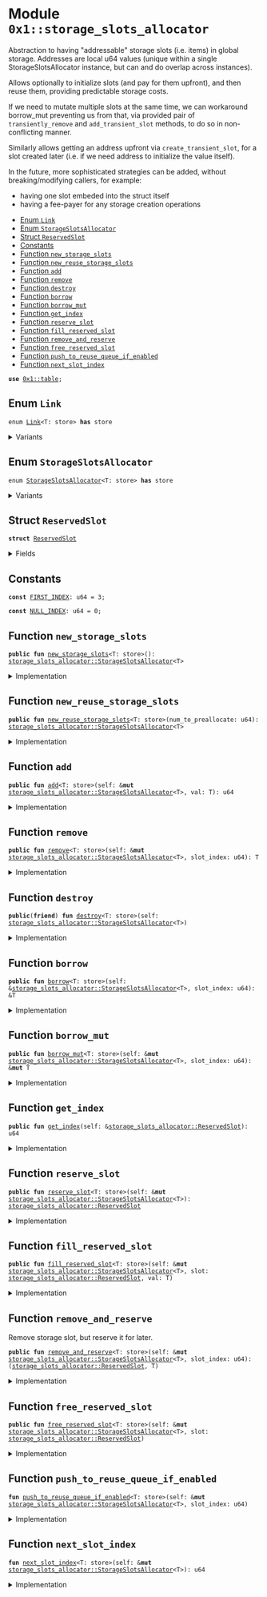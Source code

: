 
<a id="0x1_storage_slots_allocator"></a>

# Module `0x1::storage_slots_allocator`

Abstraction to having "addressable" storage slots (i.e. items) in global storage.
Addresses are local u64 values (unique within a single StorageSlotsAllocator instance,
but can and do overlap across instances).

Allows optionally to initialize slots (and pay for them upfront), and then reuse them,
providing predictable storage costs.

If we need to mutate multiple slots at the same time, we can workaround borrow_mut preventing us from that,
via provided pair of <code>transiently_remove</code> and <code>add_transient_slot</code> methods, to do so in non-conflicting manner.

Similarly allows getting an address upfront via <code>create_transient_slot</code>, for a slot created
later (i.e. if we need address to initialize the value itself).

In the future, more sophisticated strategies can be added, without breaking/modifying callers,
for example:
* having one slot embeded into the struct itself
* having a fee-payer for any storage creation operations


-  [Enum `Link`](#0x1_storage_slots_allocator_Link)
-  [Enum `StorageSlotsAllocator`](#0x1_storage_slots_allocator_StorageSlotsAllocator)
-  [Struct `ReservedSlot`](#0x1_storage_slots_allocator_ReservedSlot)
-  [Constants](#@Constants_0)
-  [Function `new_storage_slots`](#0x1_storage_slots_allocator_new_storage_slots)
-  [Function `new_reuse_storage_slots`](#0x1_storage_slots_allocator_new_reuse_storage_slots)
-  [Function `add`](#0x1_storage_slots_allocator_add)
-  [Function `remove`](#0x1_storage_slots_allocator_remove)
-  [Function `destroy`](#0x1_storage_slots_allocator_destroy)
-  [Function `borrow`](#0x1_storage_slots_allocator_borrow)
-  [Function `borrow_mut`](#0x1_storage_slots_allocator_borrow_mut)
-  [Function `get_index`](#0x1_storage_slots_allocator_get_index)
-  [Function `reserve_slot`](#0x1_storage_slots_allocator_reserve_slot)
-  [Function `fill_reserved_slot`](#0x1_storage_slots_allocator_fill_reserved_slot)
-  [Function `remove_and_reserve`](#0x1_storage_slots_allocator_remove_and_reserve)
-  [Function `free_reserved_slot`](#0x1_storage_slots_allocator_free_reserved_slot)
-  [Function `push_to_reuse_queue_if_enabled`](#0x1_storage_slots_allocator_push_to_reuse_queue_if_enabled)
-  [Function `next_slot_index`](#0x1_storage_slots_allocator_next_slot_index)


<pre><code><b>use</b> <a href="table.md#0x1_table">0x1::table</a>;
</code></pre>



<a id="0x1_storage_slots_allocator_Link"></a>

## Enum `Link`



<pre><code>enum <a href="storage_slots_allocator.md#0x1_storage_slots_allocator_Link">Link</a>&lt;T: store&gt; <b>has</b> store
</code></pre>



<details>
<summary>Variants</summary>


<details>
<summary>Occupied</summary>


<details>
<summary>Fields</summary>


<dl>
<dt>
<code>value: T</code>
</dt>
<dd>

</dd>
</dl>


</details>

</details>

<details>
<summary>Vacant</summary>


<details>
<summary>Fields</summary>


<dl>
<dt>
<code>next: u64</code>
</dt>
<dd>

</dd>
</dl>


</details>

</details>

</details>

<a id="0x1_storage_slots_allocator_StorageSlotsAllocator"></a>

## Enum `StorageSlotsAllocator`



<pre><code>enum <a href="storage_slots_allocator.md#0x1_storage_slots_allocator_StorageSlotsAllocator">StorageSlotsAllocator</a>&lt;T: store&gt; <b>has</b> store
</code></pre>



<details>
<summary>Variants</summary>


<details>
<summary>Simple</summary>


<details>
<summary>Fields</summary>


<dl>
<dt>
<code>slots: <a href="table.md#0x1_table_Table">table::Table</a>&lt;u64, <a href="storage_slots_allocator.md#0x1_storage_slots_allocator_Link">storage_slots_allocator::Link</a>&lt;T&gt;&gt;</code>
</dt>
<dd>

</dd>
<dt>
<code>new_slot_index: u64</code>
</dt>
<dd>

</dd>
</dl>


</details>

</details>

<details>
<summary>Reuse</summary>


<details>
<summary>Fields</summary>


<dl>
<dt>
<code>slots: <a href="table.md#0x1_table_Table">table::Table</a>&lt;u64, <a href="storage_slots_allocator.md#0x1_storage_slots_allocator_Link">storage_slots_allocator::Link</a>&lt;T&gt;&gt;</code>
</dt>
<dd>

</dd>
<dt>
<code>new_slot_index: u64</code>
</dt>
<dd>

</dd>
<dt>
<code>reuse_head_index: u64</code>
</dt>
<dd>

</dd>
</dl>


</details>

</details>

</details>

<a id="0x1_storage_slots_allocator_ReservedSlot"></a>

## Struct `ReservedSlot`



<pre><code><b>struct</b> <a href="storage_slots_allocator.md#0x1_storage_slots_allocator_ReservedSlot">ReservedSlot</a>
</code></pre>



<details>
<summary>Fields</summary>


<dl>
<dt>
<code>slot_index: u64</code>
</dt>
<dd>

</dd>
</dl>


</details>

<a id="@Constants_0"></a>

## Constants


<a id="0x1_storage_slots_allocator_FIRST_INDEX"></a>



<pre><code><b>const</b> <a href="storage_slots_allocator.md#0x1_storage_slots_allocator_FIRST_INDEX">FIRST_INDEX</a>: u64 = 3;
</code></pre>



<a id="0x1_storage_slots_allocator_NULL_INDEX"></a>



<pre><code><b>const</b> <a href="storage_slots_allocator.md#0x1_storage_slots_allocator_NULL_INDEX">NULL_INDEX</a>: u64 = 0;
</code></pre>



<a id="0x1_storage_slots_allocator_new_storage_slots"></a>

## Function `new_storage_slots`



<pre><code><b>public</b> <b>fun</b> <a href="storage_slots_allocator.md#0x1_storage_slots_allocator_new_storage_slots">new_storage_slots</a>&lt;T: store&gt;(): <a href="storage_slots_allocator.md#0x1_storage_slots_allocator_StorageSlotsAllocator">storage_slots_allocator::StorageSlotsAllocator</a>&lt;T&gt;
</code></pre>



<details>
<summary>Implementation</summary>


<pre><code><b>public</b> <b>fun</b> <a href="storage_slots_allocator.md#0x1_storage_slots_allocator_new_storage_slots">new_storage_slots</a>&lt;T: store&gt;(): <a href="storage_slots_allocator.md#0x1_storage_slots_allocator_StorageSlotsAllocator">StorageSlotsAllocator</a>&lt;T&gt; {
    StorageSlotsAllocator::Simple {
        slots: <a href="table.md#0x1_table_new">table::new</a>(),
        new_slot_index: <a href="storage_slots_allocator.md#0x1_storage_slots_allocator_FIRST_INDEX">FIRST_INDEX</a>,
    }
}
</code></pre>



</details>

<a id="0x1_storage_slots_allocator_new_reuse_storage_slots"></a>

## Function `new_reuse_storage_slots`



<pre><code><b>public</b> <b>fun</b> <a href="storage_slots_allocator.md#0x1_storage_slots_allocator_new_reuse_storage_slots">new_reuse_storage_slots</a>&lt;T: store&gt;(num_to_preallocate: u64): <a href="storage_slots_allocator.md#0x1_storage_slots_allocator_StorageSlotsAllocator">storage_slots_allocator::StorageSlotsAllocator</a>&lt;T&gt;
</code></pre>



<details>
<summary>Implementation</summary>


<pre><code><b>public</b> <b>fun</b> <a href="storage_slots_allocator.md#0x1_storage_slots_allocator_new_reuse_storage_slots">new_reuse_storage_slots</a>&lt;T: store&gt;(num_to_preallocate: u64): <a href="storage_slots_allocator.md#0x1_storage_slots_allocator_StorageSlotsAllocator">StorageSlotsAllocator</a>&lt;T&gt; {
    <b>let</b> self = StorageSlotsAllocator::Reuse {
        slots: <a href="table.md#0x1_table_new">table::new</a>(),
        new_slot_index: <a href="storage_slots_allocator.md#0x1_storage_slots_allocator_FIRST_INDEX">FIRST_INDEX</a>,
        reuse_head_index: <a href="storage_slots_allocator.md#0x1_storage_slots_allocator_NULL_INDEX">NULL_INDEX</a>,
    };

    for (i in 0..num_to_preallocate) {
        <b>let</b> slot_index = self.<a href="storage_slots_allocator.md#0x1_storage_slots_allocator_next_slot_index">next_slot_index</a>();
        self.<a href="storage_slots_allocator.md#0x1_storage_slots_allocator_push_to_reuse_queue_if_enabled">push_to_reuse_queue_if_enabled</a>(slot_index);
    };

    self
}
</code></pre>



</details>

<a id="0x1_storage_slots_allocator_add"></a>

## Function `add`



<pre><code><b>public</b> <b>fun</b> <a href="storage_slots_allocator.md#0x1_storage_slots_allocator_add">add</a>&lt;T: store&gt;(self: &<b>mut</b> <a href="storage_slots_allocator.md#0x1_storage_slots_allocator_StorageSlotsAllocator">storage_slots_allocator::StorageSlotsAllocator</a>&lt;T&gt;, val: T): u64
</code></pre>



<details>
<summary>Implementation</summary>


<pre><code><b>public</b> <b>fun</b> <a href="storage_slots_allocator.md#0x1_storage_slots_allocator_add">add</a>&lt;T: store&gt;(self: &<b>mut</b> <a href="storage_slots_allocator.md#0x1_storage_slots_allocator_StorageSlotsAllocator">StorageSlotsAllocator</a>&lt;T&gt;, val: T): u64 {
    <b>if</b> (self is StorageSlotsAllocator::Reuse&lt;T&gt;) {
        <b>let</b> slot_index = self.reuse_head_index;
        <b>if</b> (slot_index != <a href="storage_slots_allocator.md#0x1_storage_slots_allocator_NULL_INDEX">NULL_INDEX</a>) {
            <b>let</b> Link::Vacant { next } = self.slots.<a href="storage_slots_allocator.md#0x1_storage_slots_allocator_remove">remove</a>(slot_index);
            self.reuse_head_index = next;
            self.slots.<a href="storage_slots_allocator.md#0x1_storage_slots_allocator_add">add</a>(slot_index, Link::Occupied { value: val });
            <b>return</b> slot_index
        };
    };

    <b>let</b> slot_index = self.<a href="storage_slots_allocator.md#0x1_storage_slots_allocator_next_slot_index">next_slot_index</a>();
    self.slots.<a href="storage_slots_allocator.md#0x1_storage_slots_allocator_add">add</a>(slot_index, Link::Occupied { value: val });
    slot_index
}
</code></pre>



</details>

<a id="0x1_storage_slots_allocator_remove"></a>

## Function `remove`



<pre><code><b>public</b> <b>fun</b> <a href="storage_slots_allocator.md#0x1_storage_slots_allocator_remove">remove</a>&lt;T: store&gt;(self: &<b>mut</b> <a href="storage_slots_allocator.md#0x1_storage_slots_allocator_StorageSlotsAllocator">storage_slots_allocator::StorageSlotsAllocator</a>&lt;T&gt;, slot_index: u64): T
</code></pre>



<details>
<summary>Implementation</summary>


<pre><code><b>public</b> <b>fun</b> <a href="storage_slots_allocator.md#0x1_storage_slots_allocator_remove">remove</a>&lt;T: store&gt;(self: &<b>mut</b> <a href="storage_slots_allocator.md#0x1_storage_slots_allocator_StorageSlotsAllocator">StorageSlotsAllocator</a>&lt;T&gt;, slot_index: u64): T {
    <b>let</b> Link::Occupied { value } = self.slots.<a href="storage_slots_allocator.md#0x1_storage_slots_allocator_remove">remove</a>(slot_index);

    self.<a href="storage_slots_allocator.md#0x1_storage_slots_allocator_push_to_reuse_queue_if_enabled">push_to_reuse_queue_if_enabled</a>(slot_index);

    value
}
</code></pre>



</details>

<a id="0x1_storage_slots_allocator_destroy"></a>

## Function `destroy`



<pre><code><b>public</b>(<b>friend</b>) <b>fun</b> <a href="storage_slots_allocator.md#0x1_storage_slots_allocator_destroy">destroy</a>&lt;T: store&gt;(self: <a href="storage_slots_allocator.md#0x1_storage_slots_allocator_StorageSlotsAllocator">storage_slots_allocator::StorageSlotsAllocator</a>&lt;T&gt;)
</code></pre>



<details>
<summary>Implementation</summary>


<pre><code><b>public</b>(<b>friend</b>) <b>fun</b> <a href="storage_slots_allocator.md#0x1_storage_slots_allocator_destroy">destroy</a>&lt;T: store&gt;(self: <a href="storage_slots_allocator.md#0x1_storage_slots_allocator_StorageSlotsAllocator">StorageSlotsAllocator</a>&lt;T&gt;) {
    match (self) {
        Simple {
            slots,
            new_slot_index: _,
        } =&gt; slots.<a href="storage_slots_allocator.md#0x1_storage_slots_allocator_destroy">destroy</a>(),
        Reuse {
            slots,
            new_slot_index: _,
            reuse_head_index,
        } =&gt; {
            <b>while</b> (reuse_head_index != <a href="storage_slots_allocator.md#0x1_storage_slots_allocator_NULL_INDEX">NULL_INDEX</a>) {
                <b>let</b> Link::Vacant { next } = slots.<a href="storage_slots_allocator.md#0x1_storage_slots_allocator_remove">remove</a>(reuse_head_index);
                reuse_head_index = next;
            };
            slots.<a href="storage_slots_allocator.md#0x1_storage_slots_allocator_destroy">destroy</a>();
        },
    };
}
</code></pre>



</details>

<a id="0x1_storage_slots_allocator_borrow"></a>

## Function `borrow`



<pre><code><b>public</b> <b>fun</b> <a href="storage_slots_allocator.md#0x1_storage_slots_allocator_borrow">borrow</a>&lt;T: store&gt;(self: &<a href="storage_slots_allocator.md#0x1_storage_slots_allocator_StorageSlotsAllocator">storage_slots_allocator::StorageSlotsAllocator</a>&lt;T&gt;, slot_index: u64): &T
</code></pre>



<details>
<summary>Implementation</summary>


<pre><code><b>public</b> <b>fun</b> <a href="storage_slots_allocator.md#0x1_storage_slots_allocator_borrow">borrow</a>&lt;T: store&gt;(self: &<a href="storage_slots_allocator.md#0x1_storage_slots_allocator_StorageSlotsAllocator">StorageSlotsAllocator</a>&lt;T&gt;, slot_index: u64): &T {
    &self.slots.<a href="storage_slots_allocator.md#0x1_storage_slots_allocator_borrow">borrow</a>(slot_index).value
}
</code></pre>



</details>

<a id="0x1_storage_slots_allocator_borrow_mut"></a>

## Function `borrow_mut`



<pre><code><b>public</b> <b>fun</b> <a href="storage_slots_allocator.md#0x1_storage_slots_allocator_borrow_mut">borrow_mut</a>&lt;T: store&gt;(self: &<b>mut</b> <a href="storage_slots_allocator.md#0x1_storage_slots_allocator_StorageSlotsAllocator">storage_slots_allocator::StorageSlotsAllocator</a>&lt;T&gt;, slot_index: u64): &<b>mut</b> T
</code></pre>



<details>
<summary>Implementation</summary>


<pre><code><b>public</b> <b>fun</b> <a href="storage_slots_allocator.md#0x1_storage_slots_allocator_borrow_mut">borrow_mut</a>&lt;T: store&gt;(self: &<b>mut</b> <a href="storage_slots_allocator.md#0x1_storage_slots_allocator_StorageSlotsAllocator">StorageSlotsAllocator</a>&lt;T&gt;, slot_index: u64): &<b>mut</b> T {
    &<b>mut</b> self.slots.<a href="storage_slots_allocator.md#0x1_storage_slots_allocator_borrow_mut">borrow_mut</a>(slot_index).value
}
</code></pre>



</details>

<a id="0x1_storage_slots_allocator_get_index"></a>

## Function `get_index`



<pre><code><b>public</b> <b>fun</b> <a href="storage_slots_allocator.md#0x1_storage_slots_allocator_get_index">get_index</a>(self: &<a href="storage_slots_allocator.md#0x1_storage_slots_allocator_ReservedSlot">storage_slots_allocator::ReservedSlot</a>): u64
</code></pre>



<details>
<summary>Implementation</summary>


<pre><code><b>public</b> <b>fun</b> <a href="storage_slots_allocator.md#0x1_storage_slots_allocator_get_index">get_index</a>(self: &<a href="storage_slots_allocator.md#0x1_storage_slots_allocator_ReservedSlot">ReservedSlot</a>): u64 {
    self.slot_index
}
</code></pre>



</details>

<a id="0x1_storage_slots_allocator_reserve_slot"></a>

## Function `reserve_slot`



<pre><code><b>public</b> <b>fun</b> <a href="storage_slots_allocator.md#0x1_storage_slots_allocator_reserve_slot">reserve_slot</a>&lt;T: store&gt;(self: &<b>mut</b> <a href="storage_slots_allocator.md#0x1_storage_slots_allocator_StorageSlotsAllocator">storage_slots_allocator::StorageSlotsAllocator</a>&lt;T&gt;): <a href="storage_slots_allocator.md#0x1_storage_slots_allocator_ReservedSlot">storage_slots_allocator::ReservedSlot</a>
</code></pre>



<details>
<summary>Implementation</summary>


<pre><code><b>public</b> <b>fun</b> <a href="storage_slots_allocator.md#0x1_storage_slots_allocator_reserve_slot">reserve_slot</a>&lt;T: store&gt;(self: &<b>mut</b> <a href="storage_slots_allocator.md#0x1_storage_slots_allocator_StorageSlotsAllocator">StorageSlotsAllocator</a>&lt;T&gt;): <a href="storage_slots_allocator.md#0x1_storage_slots_allocator_ReservedSlot">ReservedSlot</a> {
    <b>if</b> (self is StorageSlotsAllocator::Reuse&lt;T&gt;) {
        <b>let</b> slot_index = self.reuse_head_index;
        <b>if</b> (slot_index != <a href="storage_slots_allocator.md#0x1_storage_slots_allocator_NULL_INDEX">NULL_INDEX</a>) {
            <b>let</b> Link::Vacant { next } = self.slots.<a href="storage_slots_allocator.md#0x1_storage_slots_allocator_remove">remove</a>(slot_index);
            self.reuse_head_index = next;
            <b>return</b> <a href="storage_slots_allocator.md#0x1_storage_slots_allocator_ReservedSlot">ReservedSlot</a> {
                slot_index,
            };
        };
    };

    <b>let</b> slot_index = self.<a href="storage_slots_allocator.md#0x1_storage_slots_allocator_next_slot_index">next_slot_index</a>();
    <a href="storage_slots_allocator.md#0x1_storage_slots_allocator_ReservedSlot">ReservedSlot</a> {
        slot_index,
    }
}
</code></pre>



</details>

<a id="0x1_storage_slots_allocator_fill_reserved_slot"></a>

## Function `fill_reserved_slot`



<pre><code><b>public</b> <b>fun</b> <a href="storage_slots_allocator.md#0x1_storage_slots_allocator_fill_reserved_slot">fill_reserved_slot</a>&lt;T: store&gt;(self: &<b>mut</b> <a href="storage_slots_allocator.md#0x1_storage_slots_allocator_StorageSlotsAllocator">storage_slots_allocator::StorageSlotsAllocator</a>&lt;T&gt;, slot: <a href="storage_slots_allocator.md#0x1_storage_slots_allocator_ReservedSlot">storage_slots_allocator::ReservedSlot</a>, val: T)
</code></pre>



<details>
<summary>Implementation</summary>


<pre><code><b>public</b> <b>fun</b> <a href="storage_slots_allocator.md#0x1_storage_slots_allocator_fill_reserved_slot">fill_reserved_slot</a>&lt;T: store&gt;(self: &<b>mut</b> <a href="storage_slots_allocator.md#0x1_storage_slots_allocator_StorageSlotsAllocator">StorageSlotsAllocator</a>&lt;T&gt;, slot: <a href="storage_slots_allocator.md#0x1_storage_slots_allocator_ReservedSlot">ReservedSlot</a>, val: T) {
    <b>let</b> <a href="storage_slots_allocator.md#0x1_storage_slots_allocator_ReservedSlot">ReservedSlot</a> { slot_index } = slot;
    self.slots.<a href="storage_slots_allocator.md#0x1_storage_slots_allocator_add">add</a>(slot_index, Link::Occupied { value: val });
}
</code></pre>



</details>

<a id="0x1_storage_slots_allocator_remove_and_reserve"></a>

## Function `remove_and_reserve`

Remove storage slot, but reserve it for later.


<pre><code><b>public</b> <b>fun</b> <a href="storage_slots_allocator.md#0x1_storage_slots_allocator_remove_and_reserve">remove_and_reserve</a>&lt;T: store&gt;(self: &<b>mut</b> <a href="storage_slots_allocator.md#0x1_storage_slots_allocator_StorageSlotsAllocator">storage_slots_allocator::StorageSlotsAllocator</a>&lt;T&gt;, slot_index: u64): (<a href="storage_slots_allocator.md#0x1_storage_slots_allocator_ReservedSlot">storage_slots_allocator::ReservedSlot</a>, T)
</code></pre>



<details>
<summary>Implementation</summary>


<pre><code><b>public</b> <b>fun</b> <a href="storage_slots_allocator.md#0x1_storage_slots_allocator_remove_and_reserve">remove_and_reserve</a>&lt;T: store&gt;(self: &<b>mut</b> <a href="storage_slots_allocator.md#0x1_storage_slots_allocator_StorageSlotsAllocator">StorageSlotsAllocator</a>&lt;T&gt;, slot_index: u64): (<a href="storage_slots_allocator.md#0x1_storage_slots_allocator_ReservedSlot">ReservedSlot</a>, T) {
    <b>let</b> Link::Occupied { value } = self.slots.<a href="storage_slots_allocator.md#0x1_storage_slots_allocator_remove">remove</a>(slot_index);
    (<a href="storage_slots_allocator.md#0x1_storage_slots_allocator_ReservedSlot">ReservedSlot</a> { slot_index }, value)
}
</code></pre>



</details>

<a id="0x1_storage_slots_allocator_free_reserved_slot"></a>

## Function `free_reserved_slot`



<pre><code><b>public</b> <b>fun</b> <a href="storage_slots_allocator.md#0x1_storage_slots_allocator_free_reserved_slot">free_reserved_slot</a>&lt;T: store&gt;(self: &<b>mut</b> <a href="storage_slots_allocator.md#0x1_storage_slots_allocator_StorageSlotsAllocator">storage_slots_allocator::StorageSlotsAllocator</a>&lt;T&gt;, slot: <a href="storage_slots_allocator.md#0x1_storage_slots_allocator_ReservedSlot">storage_slots_allocator::ReservedSlot</a>)
</code></pre>



<details>
<summary>Implementation</summary>


<pre><code><b>public</b> <b>fun</b> <a href="storage_slots_allocator.md#0x1_storage_slots_allocator_free_reserved_slot">free_reserved_slot</a>&lt;T: store&gt;(self: &<b>mut</b> <a href="storage_slots_allocator.md#0x1_storage_slots_allocator_StorageSlotsAllocator">StorageSlotsAllocator</a>&lt;T&gt;, slot: <a href="storage_slots_allocator.md#0x1_storage_slots_allocator_ReservedSlot">ReservedSlot</a>) {
    <b>let</b> <a href="storage_slots_allocator.md#0x1_storage_slots_allocator_ReservedSlot">ReservedSlot</a> { slot_index } = slot;
    self.<a href="storage_slots_allocator.md#0x1_storage_slots_allocator_push_to_reuse_queue_if_enabled">push_to_reuse_queue_if_enabled</a>(slot_index);
}
</code></pre>



</details>

<a id="0x1_storage_slots_allocator_push_to_reuse_queue_if_enabled"></a>

## Function `push_to_reuse_queue_if_enabled`



<pre><code><b>fun</b> <a href="storage_slots_allocator.md#0x1_storage_slots_allocator_push_to_reuse_queue_if_enabled">push_to_reuse_queue_if_enabled</a>&lt;T: store&gt;(self: &<b>mut</b> <a href="storage_slots_allocator.md#0x1_storage_slots_allocator_StorageSlotsAllocator">storage_slots_allocator::StorageSlotsAllocator</a>&lt;T&gt;, slot_index: u64)
</code></pre>



<details>
<summary>Implementation</summary>


<pre><code><b>fun</b> <a href="storage_slots_allocator.md#0x1_storage_slots_allocator_push_to_reuse_queue_if_enabled">push_to_reuse_queue_if_enabled</a>&lt;T: store&gt;(self: &<b>mut</b> <a href="storage_slots_allocator.md#0x1_storage_slots_allocator_StorageSlotsAllocator">StorageSlotsAllocator</a>&lt;T&gt;, slot_index: u64) {
    <b>if</b> (self is StorageSlotsAllocator::Reuse&lt;T&gt;) {
        self.slots.<a href="storage_slots_allocator.md#0x1_storage_slots_allocator_add">add</a>(slot_index, Link::Vacant { next: self.reuse_head_index });
        self.reuse_head_index = slot_index;
    };
}
</code></pre>



</details>

<a id="0x1_storage_slots_allocator_next_slot_index"></a>

## Function `next_slot_index`



<pre><code><b>fun</b> <a href="storage_slots_allocator.md#0x1_storage_slots_allocator_next_slot_index">next_slot_index</a>&lt;T: store&gt;(self: &<b>mut</b> <a href="storage_slots_allocator.md#0x1_storage_slots_allocator_StorageSlotsAllocator">storage_slots_allocator::StorageSlotsAllocator</a>&lt;T&gt;): u64
</code></pre>



<details>
<summary>Implementation</summary>


<pre><code><b>fun</b> <a href="storage_slots_allocator.md#0x1_storage_slots_allocator_next_slot_index">next_slot_index</a>&lt;T: store&gt;(self: &<b>mut</b> <a href="storage_slots_allocator.md#0x1_storage_slots_allocator_StorageSlotsAllocator">StorageSlotsAllocator</a>&lt;T&gt;): u64 {
    <b>let</b> slot_index = self.new_slot_index;
    self.new_slot_index = self.new_slot_index + 1;
    slot_index
}
</code></pre>



</details>


[move-book]: https://aptos.dev/move/book/SUMMARY

